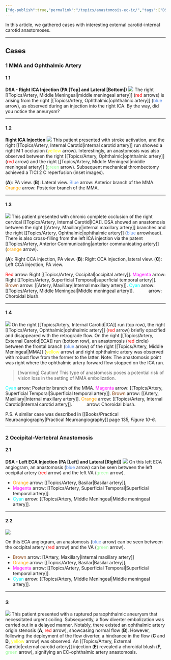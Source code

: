 ```yaml
---
{"dg-publish":true,"permalink":"/topics/anastomosis-ec-ic/","tags":["DSA","anatomy"],"created":"2023-09-14T14:09:03.788-07:00","updated":"2024-02-24T11:25:00.296-08:00"}
---
```



In this article, we gathered cases with interesting external carotid-internal carotid anastomoses.

---

## Cases

### 1 MMA and Ophthalmic Artery

#### 1.1

**DSA - Right ICA Injection (PA \[Top\] and Lateral \[Bottom\])**
![](https://i.imgur.com/O3RCMBz.jpg)
The right [[Topics/Artery, Middle Meningeal\|middle meningeal artery]] (<span style="color:red">red</span> arrows) is arising from the right [[Topics/Artery, Ophthalmic\|ophthalmic artery]] (<span style="color:cornflowerblue">blue</span> arrow), as observed during an injection into the right ICA. By the way, did you notice the aneurysm?

--- 

#### 1.2

**Right ICA Injection**
![](https://i.imgur.com/tzvd5PW.jpg)
This patient presented with stroke activation, and the right [[Topics/Artery, Internal Carotid\|internal carotid artery]] run showed a right M 1 occlusion (<span style="color:yellow">yellow</span> arrow). Interestingly, an anastomosis was also observed between the right [[Topics/Artery, Ophthalmic\|ophthalmic artery]] (<span style="color:red">red</span> arrow) and the right [[Topics/Artery, Middle Meningeal\|middle meningeal artery]] (<span style="color:palegreen">green</span> arrow). Subsequent mechanical thrombectomy achieved a TICI 2 C reperfusion (inset images).

(**A**): PA view.
(**B**): Lateral view.
<span style="color:cornflowerblue">Blue</span> arrow: Anterior branch of the MMA.
<span style="color:orange">Orange</span> arrow: Posterior branch of the MMA.

---

#### 1.3

![](https://i.imgur.com/z5i4GBb.jpeg)
This patient presented with chronic complete occlusion of the right cervical [[Topics/Artery, Internal Carotid\|ICA]]. DSA showed an anastomosis between the right [[Artery, Maxillary\|internal maxillary artery]] branches and the right [[Topics/Artery, Ophthalmic\|ophthalmic artery]] (<span style="color:cornflowerblue">blue</span> arrowhead). There is also cross-filling from the left ICA injection via the patent [[Topics/Artery, Anterior Communicating\|anterior communicating artery]] (<span style="color:orange">orange</span> arrow).

(**A**): Right CCA injection, PA view.
(**B**): Right CCA injection, lateral view.
(**C**): Left CCA injection, PA view.

<span style="color:red">Red</span> arrow: Right [[Topics/Artery, Occipital\|occipital artery]].
<span style="color:magenta">Magenta</span> arrow: Right [[Topics/Artery, Superficial Temporal\|superficial temporal artery]].
<span style="color:SaddleBrown">Brown</span> arrow: [[Artery, Maxillary\|Internal maxillary artery]].
<span style="color:cyan">Cyan</span> arrow: [[Topics/Artery, Middle Meningeal\|Middle meningeal artery]].
<span style="color:white">White</span> arrow: Choroidal blush.

---

#### 1.4

![](https://i.imgur.com/Gh8n9F7.jpeg)
On the right [[Topics/Artery, Internal Carotid\|ICA]] run (top row), the right [[Topics/Artery, Ophthalmic\|ophthalmic artery]] (<span style="color:red">red</span> arrow) briefly opacified and disappeared with the retrograde flow. On the right [[Topics/Artery, External Carotid\|ECA]] run (bottom row), an anastomosis (<span style="color:red">red</span> circle) between the frontal branch (<span style="color:cornflowerblue">blue</span> arrow) of the right [[Topics/Artery, Middle Meningeal\|MMA]] (<span style="color:yellow">yellow</span> arrow) and right ophthalmic artery was observed with robust flow from the former to the latter. Note: The anastomosis point was right where the ophthalmic artery forward flow stopped on the ICA run.

> [!warning] Caution!
> This type of anastomosis poses a potential risk of vision loss in the setting of MMA embolization. 

<span style="color:cyan">Cyan</span> arrow: Posterior branch of the MMA.
<span style="color:Magenta">Magenta</span> arrow: [[Topics/Artery, Superficial Temporal\|Superficial temporal artery]].
<span style="color:SaddleBrown">Brown</span> arrow: [[Artery, Maxillary\|Internal maxillary artery]].
<span style="color:orange">Orange</span> arrow: [[Topics/Artery, Internal Carotid\|Internal carotid artery]].
<span style="color:white">White</span> arrow: Choroidal blush.

P.S. A similar case was described in [[Books/Practical Neuroangiography\|Practical Neuroangiography]] page 135, *Figure 10-6*.

---

### 2 Occipital-Vertebral Anastomosis

#### 2.1

**DSA - Left ECA Injection (PA \[Left\] and Lateral \[Right\])**
![](https://i.imgur.com/kHKRuzV.jpg)
On this left ECA angiogram, an anastomosis (<span style="color:cornflowerblue">blue</span> arrow) can be seen between the left occipital artery (<span style="color:red">red</span> arrow) and the left VA (<span style="color:palegreen">green</span> arrow).

- <span style="color:orange">Orange</span> arrow: [[Topics/Artery, Basilar\|Basilar artery]].
- <span style="color:magenta">Magenta</span> arrow: [[Topics/Artery, Superficial Temporal\|Superficial temporal artery]].
- <span style="color:cyan">Cyan</span> arrow: [[Topics/Artery, Middle Meningeal\|Middle meningeal artery]].

---

#### 2.2

![](https://i.imgur.com/757AQH4.jpg)

On this ECA angiogram, an anastomosis (<span style="color:cornflowerblue">blue</span> arrow) can be seen between the occipital artery (<span style="color:red">red</span> arrow) and the VA (<span style="color:palegreen">green</span> arrow).

- <span style="color:SaddleBrown">Brown</span> arrow: [[Artery, Maxillary\|Internal maxillary artery]]
- <span style="color:orange">Orange</span> arrow: [[Topics/Artery, Basilar\|Basilar artery]].
- <span style="color:magenta">Magenta</span> arrow: [[Topics/Artery, Superficial Temporal\|Superficial temporal artery]].
- <span style="color:cyan">Cyan</span> arrow: [[Topics/Artery, Middle Meningeal\|Middle meningeal artery]].

---

### 3

![](https://i.imgur.com/rhWp7hA.jpg)
This patient presented with a ruptured paraophthalmic aneurysm that necessitated urgent coiling. Subsequently, a flow diverter embolization was carried out in a delayed manner. Notably, there existed an ophthalmic artery origin stenosis (**A**, <span style="color:red">red</span> arrow), showcasing normal flow (**B**). However, following the deployment of the flow diverter, a hindrance in the flow (**C** and **D**, <span style="color:yellow">yellow</span> arrow) was observed. An [[Topics/Artery, External Carotid\|external carotid artery]] injection (**E**) revealed a choroidal blush (**F**, <span style="color:palegreen">green</span> arrow), signifying an EC-ophthalmic artery anastomosis.
